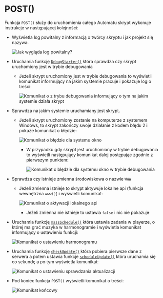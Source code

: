 # POST()

Funkcja `POST()` służy do uruchomienia całego Automatu skrypt wykonuje instrukcje w następującej kolejności:

- Wyświetla log powitalny z informacją o twórcy skryptu i jak projekt się nazywa.

    ![Jak wygląda log powitalny?](https://i.imgur.com/BsktlMl.png)
- Uruchamia funkcję [`DebugStarter()`](https://github.com/PFilip08/elektron-radio-player/blob/master/docs/Dokumentacja%20Funkcji/DebugMode.js.md#debugstarter) która sprawdza czy skrypt uruchomiony jest w trybie debugowania
  - Jeżeli skrypt uruchomiony jest w trybie debugowania to wyświetli komunikat informujący na jakim systemie pracuje i pokazuje log o treści:

    ![Komunikat o z trybu debugowania informujący o tym na jakim systemie działa skrypt](https://i.imgur.com/9PQRZlu.png)
- Sprawdza na jakim systemie uruchamiany jest skrypt.
  - Jeżeli skrypt uruchomiony zostanie na komputerze z systemem Windows, to skrypt zakończy swoje działanie z kodem błędu 2 i pokaże komunikat o błędzie:

    ![Komunikat o błędzie dla systemu okno](https://i.imgur.com/yP5dJze.png)
        
    - W przypadku gdy skrypt jest uruchomiony w trybie debugowania to wyświetli następujący komunikat dalej postępując zgodnie z pierwszym punktem:
        
        ![Komunikat o błędzie dla systemu okno w trybie debugowania](https://i.imgur.com/2H5Be1q.png)
- Sprawdza czy istnieje zmienna środowiskowa o nazwie `WWW`
  - Jeżeli zmienna istnieje to skrypt aktywuje lokalne api (funkcja wewnętrzna `www()`) i wyświetli komunikat:

    ![Komunikat o aktywacji lokalnego api](https://i.imgur.com/7FItcZu.png)
    - Jeżeli zmienna nie istnieje to ustawia ``false`` i nic nie pokazuje
- Uruchamia funkcję [`massSchedule()`](https://github.com/PFilip08/elektron-radio-player/blob/master/docs/Dokumentacja%20Funkcji/TaskScheduler.js.md#massschedule) która ustawia zadania w playerze, o której ma grać muzyka w harmonogramie i wyświetla komunikat informujący o ustawieniu funkcji:

    ![Komunikat o ustawieniu harmonogramu](https://i.imgur.com/UnezZCp.png)
- Uruchamia funkcję [`checkUpdate()`](https://github.com/PFilip08/elektron-radio-player/blob/master/docs/Dokumentacja%20Funkcji/ApiConnector.js.md#checkupdate) która pobiera pierwsze dane z serwera a potem ustawia funkcje [`scheduleUpdate()`](https://github.com/PFilip08/elektron-radio-player/blob/master/docs/Dokumentacja%20Funkcji/ApiConnector.js.md#scheduleupdate) która uruchamia się co sekundę a po tym wyświetla komunikat:

    ![Komunikat o ustawieniu sprawdzania aktualizacji](https://i.imgur.com/Akm8cAd.png)
- Pod koniec funkcja `POST()` wyświetli komunikat o treści:

    ![Komunikat końcowy](https://i.imgur.com/O9PX2wy.png)